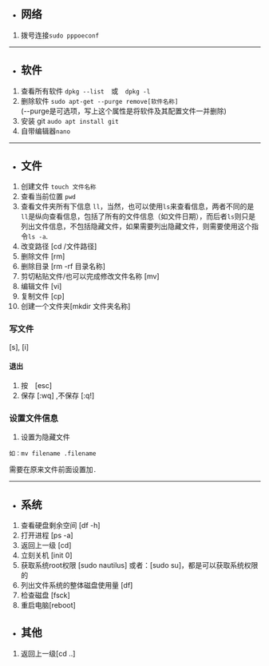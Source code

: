 - ## 网络
1. 拨号连接`sudo pppoeconf`
***
- ## 软件
1. 查看所有软件 `dpkg --list`　或　`dpkg -l`
2. 删除软件 
`sudo apt-get --purge remove[软件名称]` <br>
  (--purge是可选项，写上这个属性是将软件及其配置文件一并删除)<br>
3. 安装 git `audo apt install git`
4. 自带编辑器`nano`
***
- ## 文件
1. 创建文件 `touch 文件名称`
2. 查看当前位置 `pwd`
3. 查看文件夹所有下信息 `ll`，当然，也可以使用`ls`来查看信息，两者不同的是`ll`是纵向查看信息，包括了所有的文件信息（如文件日期），而后者`ls`则只是列出文件信息，不包括隐藏文件，如果需要列出隐藏文件，则需要使用这个指令`ls -a`.
4. 改变路径 [cd /文件路径]
5. 删除文件 [rm]
6. 删除目录 [rm -rf 目录名称]
7. 剪切粘贴文件/也可以完成修改文件名称 [mv]
8. 编辑文件 [vi]
9. 复制文件 [cp]
10. 创建一个文件夹[mkdir 文件夹名称]
### 写文件 
[s], [i]
#### 退出
1. 按　[esc]
2. 保存 [:wq] ,不保存 [:q!]
### 设置文件信息
1. 设置为隐藏文件

```
如：mv filename .filename
```
 需要在原来文件前面设置加`.`
***
- ## 系统
1. 查看硬盘剩余空间 [df -h]
2. 打开进程 [ps -a]
3. 返回上一级 [cd]
4. 立刻关机 [init 0]
5. 获取系统root权限 [sudo nautilus] 或者：[sudo su]，都是可以获取系统权限的
6. 列出文件系统的整体磁盘使用量 [df]
7. 检查磁盘 [fsck]
8. 重启电脑[reboot]
- ## 其他
1. 返回上一级[cd ..]
